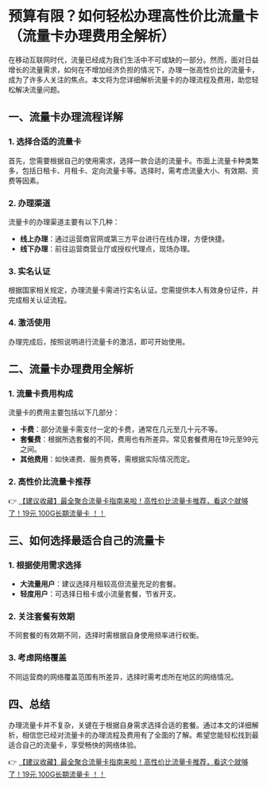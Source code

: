 # 预算有限？如何轻松办理高性价比流量卡（流量卡办理费用全解析）

在移动互联网时代，流量已经成为我们生活中不可或缺的一部分。然而，面对日益增长的流量需求，如何在不增加经济负担的情况下，办理一张高性价比的流量卡，成为了许多人关注的焦点。本文将为您详细解析流量卡的办理流程及费用，助您轻松解决流量问题。

## 一、流量卡办理流程详解

### 1. 选择合适的流量卡
首先，您需要根据自己的使用需求，选择一款合适的流量卡。市面上流量卡种类繁多，包括日租卡、月租卡、定向流量卡等。选择时，需考虑流量大小、有效期、资费等因素。

### 2. 办理渠道
流量卡的办理渠道主要有以下几种：
- **线上办理**：通过运营商官网或第三方平台进行在线办理，方便快捷。
- **线下办理**：前往运营商营业厅或授权代理点，现场办理。

### 3. 实名认证
根据国家相关规定，办理流量卡需进行实名认证。您需提供本人有效身份证件，并完成相关认证流程。

### 4. 激活使用
办理完成后，按照说明进行流量卡的激活，即可开始使用。

## 二、流量卡办理费用全解析

### 1. 流量卡费用构成
流量卡的费用主要包括以下几部分：
- **卡费**：部分流量卡需支付一定的卡费，通常在几元至几十元不等。
- **套餐费**：根据所选套餐的不同，费用也有所差异。常见套餐费用在19元至99元之间。
- **其他费用**：如快递费、服务费等，需根据实际情况而定。

### 2. 高性价比流量卡推荐
👉 [【建议收藏】最全聚合流量卡指南来啦！高性价比流量卡推荐，看这个就够了！19元 100G长期流量卡 ！！](https://bit.ly/Liuliangka)

## 三、如何选择最适合自己的流量卡

### 1. 根据使用需求选择
- **大流量用户**：建议选择月租较高但流量充足的套餐。
- **轻度用户**：可选择日租卡或小流量套餐，节省开支。

### 2. 关注套餐有效期
不同套餐的有效期不同，选择时需根据自身使用频率进行权衡。

### 3. 考虑网络覆盖
不同运营商的网络覆盖范围有所差异，选择时需考虑所在地区的网络情况。

## 四、总结

办理流量卡并不复杂，关键在于根据自身需求选择合适的套餐。通过本文的详细解析，相信您已经对流量卡的办理流程及费用有了全面的了解。希望您能轻松找到最适合自己的流量卡，享受畅快的网络体验。

👉 [【建议收藏】最全聚合流量卡指南来啦！高性价比流量卡推荐，看这个就够了！19元 100G长期流量卡 ！！](https://bit.ly/Liuliangka)